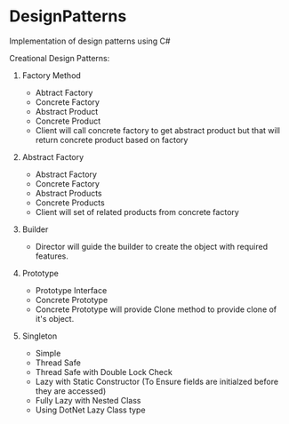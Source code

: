 # DesignPatterns
Implementation of design patterns using C#

Creational Design Patterns:

1. Factory Method
    - Abtract Factory
    - Concrete Factory
    - Abstract Product
    - Concrete Product
    - Client will call concrete factory to get abstract product but that will return concrete product based on factory

2. Abstract Factory
    - Abstract Factory
    - Concrete Factory
    - Abstract Products
    - Concrete Products
    - Client will set of related products from concrete factory

3. Builder
    - Director will guide the builder to create the object with required features.

4. Prototype
    - Prototype Interface
    - Concrete Prototype
    - Concrete Prototype will provide Clone method to provide clone of it's object.

5. Singleton
    - Simple
    - Thread Safe
    - Thread Safe with Double Lock Check
    - Lazy with Static Constructor (To Ensure fields are initialzed before they are accessed)
    - Fully Lazy with Nested Class
    - Using DotNet Lazy Class type